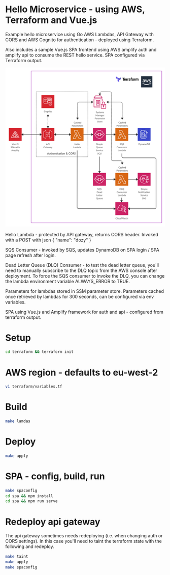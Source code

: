 # Hello Microservice - using AWS, Terraform and Vue.js

Example hello microservice using Go AWS Lambdas, API Gateway with CORS and AWS Cognito for authentication - deployed using Terraform.

Also includes a sample Vue.js SPA frontend using AWS amplify auth and amplify api to consume the REST hello service. SPA configured via Terraform output.

![Terraform - AWS API Gateway, Cognito, Lambda, SQS, SNS, DynamoDB](docs/terraform-aws-lambda-apigateway-cognito-sqs-dynamodb-sns-ssm.png)


Hello Lambda - protected by API gateway, returns CORS header. Invoked with a POST with json { "name": "dozy" }

SQS Consumer - invoked by SQS, updates DynamoDB on SPA login / SPA page refresh after login.

Dead Letter Queue (DLQ) Consumer - to test the dead letter queue, you'll need to manually subscribe to the DLQ topic from the AWS console after deployment. 
To force the SQS consumer to invoke the DLQ, you can change the lambda environment variable ALWAYS_ERROR to TRUE.

Parameters for lambdas stored in SSM parameter store. Parameters cached once retrieved by lambdas for 300 seconds, can be configured via env variables.

SPA using Vue.js and Amplify framework for auth and api - configured from terraform output.

# Setup
```sh
cd terraform && terraform init
```

# AWS region - defaults to eu-west-2
```sh
vi terraform/variables.tf
```

# Build
```sh
make lamdas
```

# Deploy
```sh
make apply
```

# SPA - config, build, run
```sh
make spaconfig
cd spa && npm install
cd spa && npm run serve
```

# Redeploy api gateway
The api gateway sometimes needs redeploying (i.e. when changing auth or CORS settings). In this case you'll need to taint the terraform state with the following and redeploy.

```sh
make taint
make apply
make spaconfig
```


